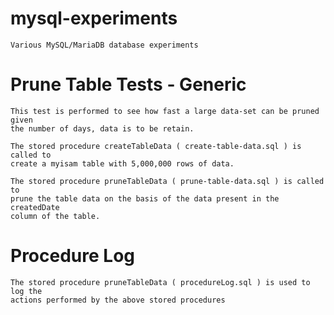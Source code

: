 mysql-experiments
=================

	Various MySQL/MariaDB database experiments

Prune Table Tests - Generic
==

	This test is performed to see how fast a large data-set can be pruned given
	the number of days, data is to be retain.

	The stored procedure createTableData ( create-table-data.sql ) is called to
	create a myisam table with 5,000,000 rows of data.

	The stored procedure pruneTableData ( prune-table-data.sql ) is called to
	prune the table data on the basis of the data present in the createdDate
	column of the table.

Procedure Log
==

	The stored procedure pruneTableData ( procedureLog.sql ) is used to log the
	actions performed by the above stored procedures

